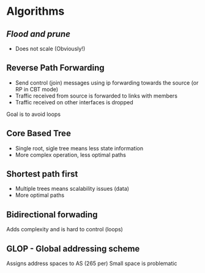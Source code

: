 # Algorithms

## *Flood and prune*

- Does not scale (Obviously!)


## Reverse Path Forwarding

- Send control (join) messages using ip forwarding towards the source (or RP in CBT mode)
- Traffic received from source is forwarded to links with members
- Traffic received on other interfaces is dropped

Goal is to avoid loops


## Core Based Tree

- Single root, sigle tree means less state information
- More complex operation, less optimal paths


## Shortest path first

- Multiple trees means scalability issues (data)
- More optimal paths


## Bidirectional forwading

Adds complexity and is hard to control (loops)


## GLOP - Global addressing scheme

Assigns address spaces to AS (265 per)
Small space is problematic

